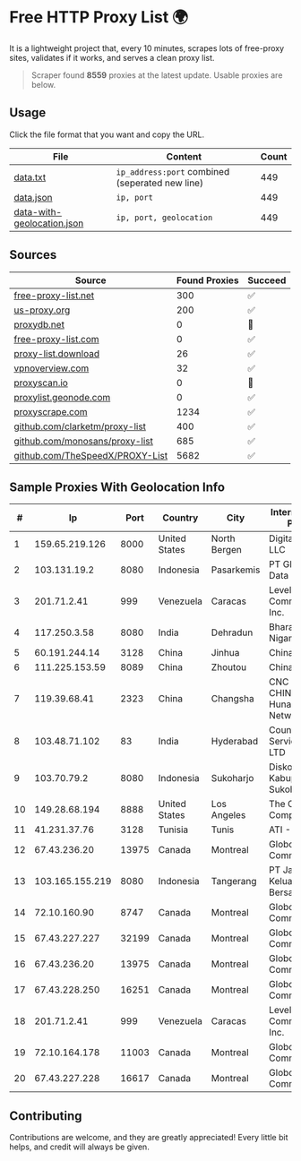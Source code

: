 
# Free HTTP Proxy List 🌍

It is a lightweight project that, every 10 minutes, scrapes lots of free-proxy sites, validates if it works, and serves a clean proxy list.


> Scraper found **8559** proxies at the latest update. Usable proxies are below.

## Usage

Click the file format that you want and copy the URL.


|File|Content|Count|
|----|-------|-----|
|[data.txt](https://raw.githubusercontent.com/themiralay/Proxy-List-World/master/data.txt)|`ip_address:port` combined (seperated new line)|449|
|[data.json](https://raw.githubusercontent.com/themiralay/Proxy-List-World/master/data.json)|`ip, port`|449|
|[data-with-geolocation.json](https://raw.githubusercontent.com/themiralay/Proxy-List-World/master/data-with-geolocation.json)|`ip, port, geolocation`|449|

## Sources

|Source|Found Proxies|Succeed|
|------|-------------|-------|
|[free-proxy-list.net](https://free-proxy-list.net)|300|✅|
|[us-proxy.org](https://www.us-proxy.org)|200|✅|
|[proxydb.net](http://proxydb.net)|0|🚫|
|[free-proxy-list.com](https://free-proxy-list.com/?page=&port=&type%5B%5D=http&type%5B%5D=https&up_time=0&search=Search)|0|✅|
|[proxy-list.download](https://www.proxy-list.download/HTTP)|26|✅|
|[vpnoverview.com](https://vpnoverview.com/privacy/anonymous-browsing/free-proxy-servers)|32|✅|
|[proxyscan.io](https://www.proxyscan.io)|0|🚫|
|[proxylist.geonode.com](https://proxylist.geonode.com/api/proxy-list?limit=300&page=1&sort_by=lastChecked&sort_type=desc&protocols=http,https)|0|✅|
|[proxyscrape.com](https://api.proxyscrape.com/v2/?request=displayproxies&protocol=http&timeout=10000&country=all&ssl=all&anonymity=all)|1234|✅|
|[github.com/clarketm/proxy-list](https://raw.githubusercontent.com/clarketm/proxy-list/master/proxy-list-raw.txt)|400|✅|
|[github.com/monosans/proxy-list](https://raw.githubusercontent.com/monosans/proxy-list/main/proxies/http.txt)|685|✅|
|[github.com/TheSpeedX/PROXY-List](https://raw.githubusercontent.com/TheSpeedX/PROXY-List/master/http.txt)|5682|✅|


## Sample Proxies With Geolocation Info

|#|Ip|Port|Country|City|Internet Service Provider|
|-|--|----|-------|----|-------------------------|
|1|159.65.219.126|8000|United States|North Bergen|DigitalOcean, LLC|
|2|103.131.19.2|8080|Indonesia|Pasarkemis|PT Global Media Data Prima|
|3|201.71.2.41|999|Venezuela|Caracas|Level 3 Communications, Inc.|
|4|117.250.3.58|8080|India|Dehradun|Bharat Sanchar Nigam Ltd|
|5|60.191.244.14|3128|China|Jinhua|Chinanet|
|6|111.225.153.59|8089|China|Zhoutou|China Telecom|
|7|119.39.68.41|2323|China|Changsha|CNC Group CHINA169 Hunan Province Network|
|8|103.48.71.102|83|India|Hyderabad|Country Online Services PVT LTD|
|9|103.70.79.2|8080|Indonesia|Sukoharjo|Diskominfo Kabupaten Sukoharjo|
|10|149.28.68.194|8888|United States|Los Angeles|The Constant Company|
|11|41.231.37.76|3128|Tunisia|Tunis|ATI - ISP|
|12|67.43.236.20|13975|Canada|Montreal|GloboTech Communications|
|13|103.165.155.219|8080|Indonesia|Tangerang|PT Jaringan Keluarga Bersama|
|14|72.10.160.90|8747|Canada|Montreal|GloboTech Communications|
|15|67.43.227.227|32199|Canada|Montreal|GloboTech Communications|
|16|67.43.236.20|13975|Canada|Montreal|GloboTech Communications|
|17|67.43.228.250|16251|Canada|Montreal|GloboTech Communications|
|18|201.71.2.41|999|Venezuela|Caracas|Level 3 Communications, Inc.|
|19|72.10.164.178|11003|Canada|Montreal|GloboTech Communications|
|20|67.43.227.228|16617|Canada|Montreal|GloboTech Communications|



## Contributing

Contributions are welcome, and they are greatly appreciated! Every
little bit helps, and credit will always be given.


